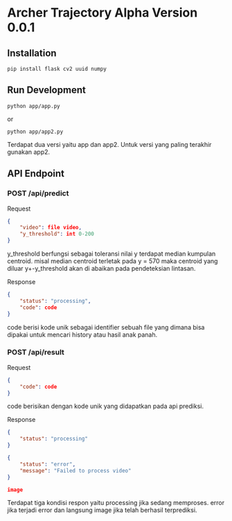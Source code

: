 # Archer Trajectory Alpha Version 0.0.1

## Installation
```
pip install flask cv2 uuid numpy
```

## Run Development
``` 
python app/app.py
```
or
```
python app/app2.py
```

Terdapat dua versi yaitu app dan app2. Untuk versi yang paling terakhir gunakan app2.

## API Endpoint

### POST /api/predict 
Request
``` JSON
{
    "video": file video,
    "y_threshold": int 0-200
}
```
y_threshold berfungsi sebagai toleransi nilai y terdapat median kumpulan centroid. misal median centroid terletak pada y = 570 maka centroid yang diluar y+-y_threshold akan di abaikan pada pendeteksian lintasan.


Response
``` JSON
{
    "status": "processing",
    "code": code
}
```
code berisi kode unik sebagai identifier sebuah file yang dimana bisa dipakai untuk mencari history atau hasil anak panah.


### POST /api/result
Request
``` JSON
{
    "code": code
}
```
code berisikan dengan kode unik yang didapatkan pada api prediksi.

Response
``` JSON
{
    "status": "processing"
}
```

``` JSON
{
    "status": "error",
    "message": "Failed to process video"
}
```

``` JSON
image
```

Terdapat tiga kondisi respon yaitu processing jika sedang memproses. error jika terjadi error dan langsung image jika telah berhasil terprediksi.